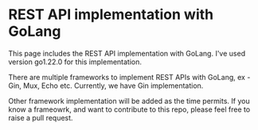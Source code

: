# REST API implementation with GoLang

This page includes the REST API implementation with GoLang. I've used version go1.22.0 for this implementation.

There are multiple frameworks to implement REST APIs with GoLang, ex - Gin, Mux, Echo etc. Currently, we have Gin implementation.

Other framework implementation will be added as the time permits. If you know a frameowrk, and want to contribute to this repo, please feel free to raise a pull request.
